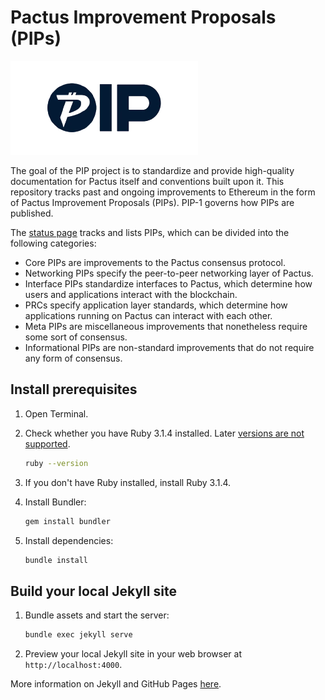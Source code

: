 # Pactus Improvement Proposals (PIPs)

![PIP](./assets/readme/pip.png) 

The goal of the PIP project is to standardize and provide high-quality documentation for Pactus itself and conventions built upon it. This repository tracks past and ongoing improvements to Ethereum in the form of Pactus Improvement Proposals (PIPs). PIP-1 governs how PIPs are published.

The [status page](https://pips.pactus.org) tracks and lists PIPs, which can be divided into the following categories:

* Core PIPs are improvements to the Pactus consensus protocol.
* Networking PIPs specify the peer-to-peer networking layer of Pactus.
* Interface PIPs standardize interfaces to Pactus, which determine how users and applications interact with the blockchain.
* PRCs specify application layer standards, which determine how applications running on Pactus can interact with each other.
* Meta PIPs are miscellaneous improvements that nonetheless require some sort of consensus.
* Informational PIPs are non-standard improvements that do not require any form of consensus.

## Install prerequisites

1. Open Terminal.

2. Check whether you have Ruby 3.1.4 installed. Later [versions are not supported](https://stackoverflow.com/questions/14351272/undefined-method-exists-for-fileclass-nomethoderror).

   ```sh
   ruby --version
   ```

3. If you don't have Ruby installed, install Ruby 3.1.4.

4. Install Bundler:

   ```sh
   gem install bundler
   ```

5. Install dependencies:

   ```sh
   bundle install
   ```

## Build your local Jekyll site

1. Bundle assets and start the server:

   ```sh
   bundle exec jekyll serve
   ```

2. Preview your local Jekyll site in your web browser at `http://localhost:4000`.

More information on Jekyll and GitHub Pages [here](https://docs.github.com/en/enterprise/2.14/user/articles/setting-up-your-github-pages-site-locally-with-jekyll).
